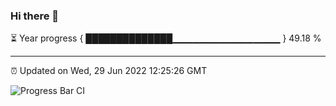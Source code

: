 ### Hi there 👋

⏳ Year progress { ██████████████▁▁▁▁▁▁▁▁▁▁▁▁▁▁▁▁ } 49.18 %

---

⏰ Updated on Wed, 29 Jun 2022 12:25:26 GMT

![Progress Bar CI](https://github.com/liununu/liununu/workflows/Progress%20Bar%20CI/badge.svg)
